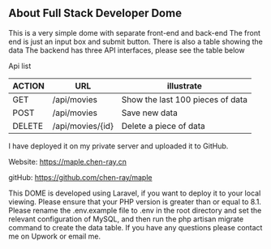 ## About Full Stack Developer Dome

This is a very simple dome with separate front-end and back-end
The front end is just an input box and submit button. There is also a table showing the data
The backend has three API interfaces, please see the table below

Api list

ACTION | URL | illustrate
---- | ----- | ------  
GET    | /api/movies        | Show the last 100 pieces of data 
POST   | /api/movies        | Save new data
DELETE | /api/movies/{id}   | Delete a piece of data

I have deployed it on my private server and uploaded it to GitHub. 

Website: <a href="https://maple.chen-ray.cn"> https://maple.chen-ray.cn </a>

gitHub: <a href="https://maple.chen-ray.cn"> https://github.com/chen-ray/maple </a>

This DOME is developed using Laravel, if you want to deploy it to your local viewing. 
Please ensure that your PHP version is greater than or equal to 8.1. 
Please rename the .env.example file to .env in the root directory and set the relevant configuration of MySQL, 
and then run the php artisan migrate command to create the data table. 
If you have any questions please contact me on Upwork or email me.
